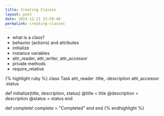 ```yaml
---
title: Creating Classes
layout: post
date: 2015-11-21 23:59:49
permalink: creating-classes
---
```


* what is a class?
* behavior (actions) and attributes
* initialize
* instance variables
* attr_reader, attr_writer, attr_accessor
* private methods
* require_relative

{% highlight ruby %}
class Task
  attr_reader   :title, :description
  attr_accessor :status
  
  def initialize(title, description, status)
    @title       = title
    @description = description
    @status      = status
  end

  def complete!
    complete = "Completed"
  end
end
{% endhighlight %}
